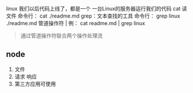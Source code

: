 linux
我们以后代码上线了，都是一个 一台Linux的服务器运行我们的代码
cat 读文件
命令行： cat ./readme.md
grep：文本查找的工具
命令行： grep linux ./readme.md
管道操作符 | 
例： cat readme.md | grep linux
> 通过管道操作符联合两个操作处理流

## node

1. 文件
2. 请求 响应
3. 第三方应用可使用